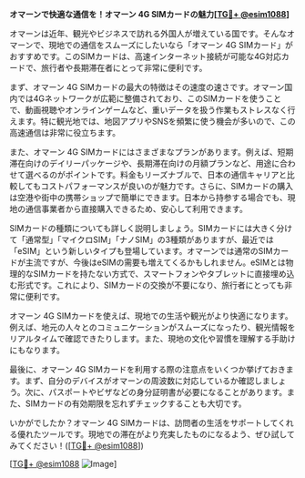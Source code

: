 **オマーンで快適な通信を！オマーン 4G SIMカードの魅力[[TG💪+ @esim1088](https://t.me/s/esim1088)]**

オマーンは近年、観光やビジネスで訪れる外国人が増えている国です。そんなオマーンで、現地での通信をスムーズにしたいなら「オマーン 4G SIMカード」がおすすめです。このSIMカードは、高速インターネット接続が可能な4G対応カードで、旅行者や長期滞在者にとって非常に便利です。

まず、オマーン 4G SIMカードの最大の特徴はその速度の速さです。オマーン国内では4Gネットワークが広範に整備されており、このSIMカードを使うことで、動画視聴やオンラインゲームなど、重いデータを扱う作業もストレスなく行えます。特に観光地では、地図アプリやSNSを頻繁に使う機会が多いので、この高速通信は非常に役立ちます。

また、オマーン 4G SIMカードにはさまざまなプランがあります。例えば、短期滞在向けのデイリーパッケージや、長期滞在向けの月額プランなど、用途に合わせて選べるのがポイントです。料金もリーズナブルで、日本の通信キャリアと比較してもコストパフォーマンスが良いのが魅力です。さらに、SIMカードの購入は空港や街中の携帯ショップで簡単にできます。日本から持参する場合でも、現地の通信事業者から直接購入できるため、安心して利用できます。

SIMカードの種類についても詳しく説明しましょう。SIMカードには大きく分けて「通常型」「マイクロSIM」「ナノSIM」の3種類がありますが、最近では「eSIM」という新しいタイプも登場しています。オマーンでは通常のSIMカードが主流ですが、今後はeSIMの需要も増えてくるかもしれません。eSIMとは物理的なSIMカードを持たない方式で、スマートフォンやタブレットに直接埋め込む形式です。これにより、SIMカードの交換が不要になり、旅行者にとっても非常に便利です。

オマーン 4G SIMカードを使えば、現地での生活や観光がより快適になります。例えば、地元の人々とのコミュニケーションがスムーズになったり、観光情報をリアルタイムで確認できたりします。また、現地の文化や習慣を理解する手助けにもなります。

最後に、オマーン 4G SIMカードを利用する際の注意点をいくつか挙げておきます。まず、自分のデバイスがオマーンの周波数に対応しているか確認しましょう。次に、パスポートやビザなどの身分証明書が必要になることがあります。また、SIMカードの有効期限を忘れずチェックすることも大切です。

いかがでしたか？オマーン 4G SIMカードは、訪問者の生活をサポートしてくれる優れたツールです。現地での滞在がより充実したものになるよう、ぜひ試してみてください！([[TG💪+ @esim1088](https://t.me/s/esim1088)])

[[TG💪+ @esim1088](https://t.me/s/esim1088) ![Image](https://i.postimg.cc/Y0z9fWf4/image.png)]